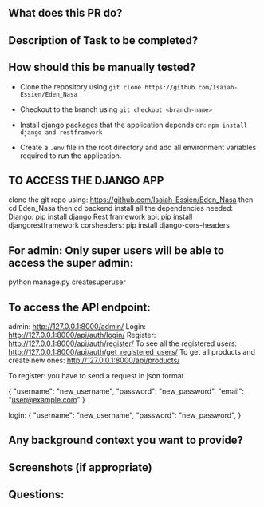 ## What does this PR do?

## Description of Task to be completed?

## How should this be manually tested?

- Clone the repository using `git clone https://github.com/Isaiah-Essien/Eden_Nasa`

- Checkout to the branch using `git checkout <branch-name>`

- Install django packages that the application depends on: `npm install django and restframwork`

- Create a `.env` file in the root directory and add all environment variables required to run the application.

## TO ACCESS THE DJANGO APP

clone the git repo using: https://github.com/Isaiah-Essien/Eden_Nasa
then cd Eden_Nasa
then cd backend
install all the dependencies needed:
Django: pip install django
Rest framework api: pip install djangorestframework
corsheaders: pip install django-cors-headers

## For admin: Only super users will be able to access the super admin:

python manage.py createsuperuser

## To access the API endpoint:

admin: http://127.0.0.1:8000/admin/
Login: http://127.0.0.1:8000/api/auth/login/
Register: http://127.0.0.1:8000/api/auth/register/
To see all the registered users: http://127.0.0.1:8000/api/auth/get_registered_users/
To get all products and create new ones: http://127.0.0.1:8000/api/products/

To register: you have to send a request in json format

{
"username": "new_username",
"password": "new_password",
"email": "user@example.com"
}

login:
{
"username": "new_username",
"password": "new_password",
}

## Any background context you want to provide?

## Screenshots (if appropriate)

## Questions:
